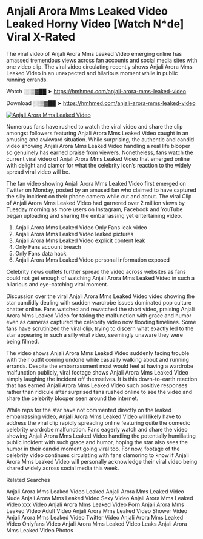 ﻿# Anjali Arora Mms Leaked Video Leaked Horny Video [Watch N*de] Viral X-Rated

The viral video of ﻿Anjali Arora Mms Leaked Video emerging online has amassed tremendous views across fan accounts and social media sites with one video clip. The viral video circulating recently shows ﻿Anjali Arora Mms Leaked Video in an unexpected and hilarious moment while in public running errands. 

Watch ░░▒▓██ ➤ https://hmhmed.com/anjali-arora-mms-leaked-video

Download ░░▒▓██ ➤ https://hmhmed.com/anjali-arora-mms-leaked-video

[![Anjali Arora Mms Leaked Video](https://i.imgur.com/dJHk4Zq.gif)](https://hmhmed.com/anjali-arora-mms-leaked-video)

Numerous fans have rushed to watch the viral video and share the clip amongst followers featuring ﻿Anjali Arora Mms Leaked Video caught in an amusing and awkward situation. While surprising, the authentic and candid video showing ﻿Anjali Arora Mms Leaked Video handling a real life blooper so genuinely has earned praise from viewers. Nonetheless, fans watch the current viral video of ﻿Anjali Arora Mms Leaked Video that emerged online with delight and clamor for what the celebrity icon’s reaction to the widely spread viral video will be.

The fan video showing ﻿Anjali Arora Mms Leaked Video first emerged on Twitter on Monday, posted by an amused fan who claimed to have captured the silly incident on their phone camera while out and about. The viral Clip of ﻿Anjali Arora Mms Leaked Video had garnered over 2 million views by Tuesday morning as more users on Instagram, Facebook and YouTube began uploading and sharing the embarrassing yet entertaining video. 

1. ﻿Anjali Arora Mms Leaked Video Only Fans leak video
2. ﻿Anjali Arora Mms Leaked Video leaked pictures
3. ﻿Anjali Arora Mms Leaked Video explicit content leak
4. Only Fans account breach
5. Only Fans data hack
6. ﻿Anjali Arora Mms Leaked Video personal information exposed

Celebrity news outlets further spread the video across websites as fans could not get enough of watching ﻿Anjali Arora Mms Leaked Video in such a hilarious and eye-catching viral moment. 

Discussion over the viral ﻿Anjali Arora Mms Leaked Video video showing the star candidly dealing with sudden wardrobe issues dominated pop culture chatter online. Fans watched and rewatched the short video, praising ﻿Anjali Arora Mms Leaked Video for taking the malfunction with grace and humor even as cameras captured the celebrity video now flooding timelines. Some fans have scrutinized the viral clip, trying to discern what exactly led to the star appearing in such a silly viral video, seemingly unaware they were being filmed.

The video shows ﻿Anjali Arora Mms Leaked Video suddenly facing trouble with their outfit coming undone while casually walking about and running errands. Despite the embarrassment most would feel at having a wardrobe malfunction publicly, viral footage shows ﻿Anjali Arora Mms Leaked Video simply laughing the incident off themselves. It is this down-to-earth reaction that has earned ﻿Anjali Arora Mms Leaked Video such positive responses rather than ridicule after surprised fans rushed online to see the video and share the celebrity blooper seen around the internet.  

While reps for the star have not commented directly on the leaked embarrassing video, ﻿Anjali Arora Mms Leaked Video will likely have to address the viral clip rapidly spreading online featuring quite the comedic celebrity wardrobe malfunction. Fans eagerly watch and share the video showing ﻿Anjali Arora Mms Leaked Video handling the potentially humiliating public incident with such grace and humor, hoping the star also sees the humor in their candid moment going viral too. For now, footage of the celebrity video continues circulating with fans clamoring to know if ﻿Anjali Arora Mms Leaked Video will personally acknowledge their viral video being shared widely across social media this week.

Related Searches

﻿Anjali Arora Mms Leaked Video Leaked
﻿Anjali Arora Mms Leaked Video Nude
﻿Anjali Arora Mms Leaked Video Sexy Video
﻿Anjali Arora Mms Leaked Video xxx Video
﻿Anjali Arora Mms Leaked Video Porn
﻿Anjali Arora Mms Leaked Video Adult Video
﻿Anjali Arora Mms Leaked Video Shower Video
﻿Anjali Arora Mms Leaked Video Twitter Video
﻿Anjali Arora Mms Leaked Video Onlyfans Video
﻿Anjali Arora Mms Leaked Video Leaks
﻿Anjali Arora Mms Leaked Video Photos